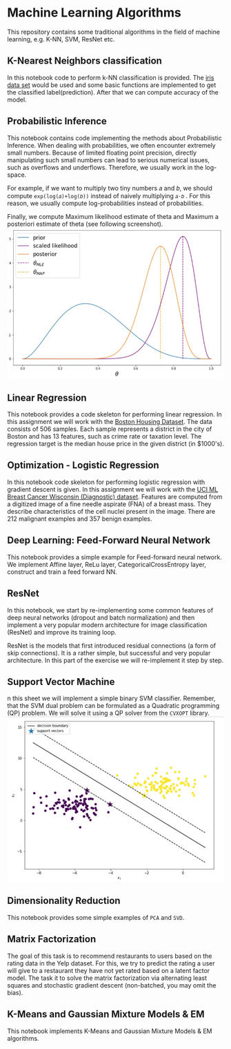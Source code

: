 # Machine Learning Algorithms
This repository contains some traditional algorithms in the field of machine learning, e.g. K-NN, SVM, ResNet etc.

## K-Nearest Neighbors classification
In this notebook code to perform k-NN classification is provided. The [iris data set](https://en.wikipedia.org/wiki/Iris_flower_data_set) would be used and some basic functions are implemented to get the classified label(prediction). After that we can compute accuracy of the model. 

## Probabilistic Inference
This notebook contains code implementing the methods about Probabilistic Inference. When dealing with probabilities, we often encounter extremely small numbers. Because of limited floating point precision, directly manipulating such small numbers can lead to serious numerical issues, such as overflows and underflows. Therefore, we usually work in the log-space. 

For example, if we want to multiply two tiny numbers 𝑎 and 𝑏, we should compute `exp(log(𝑎)+log(𝑏))`  instead of naively multiplying `𝑎⋅𝑏` . For this reason, we usually compute log-probabilities instead of probabilities. 

Finally, we compute Maximum likelihood estimate of theta and Maximum a posteriori estimate of theta (see following screenshot).
![image](./Images/prior_posterior_likelihood.jpg)

## Linear Regression
This notebook provides a code skeleton for performing linear regression. In this assignment we will work with the [Boston Housing Dataset](http://lib.stat.cmu.edu/datasets/boston). The data consists of 506 samples. Each sample represents a district in the city of Boston and has 13 features, such as crime rate or taxation level. The regression target is the median house price in the given district (in $1000's).

## Optimization - Logistic Regression
In this notebook code skeleton for performing logistic regression with gradient descent is given. In this assignment we will work with the [UCI ML Breast Cancer Wisconsin (Diagnostic) dataset](https://goo.gl/U2Uwz2).
Features are computed from a digitized image of a fine needle aspirate (FNA) of a breast mass. They describe characteristics of the cell nuclei present in the image. There are 212 malignant examples and 357 benign examples.

## Deep Learning: Feed-Forward Neural Network
This notebook provides a simple example for Feed-forward neural network. We implement Affine layer, ReLu layer, CategoricalCrossEntropy layer,  construct and train a feed forward NN.

## ResNet
In this notebook, we start by re-implementing some common features of deep neural networks (dropout and batch normalization) and then implement a very popular modern architecture for image classification (ResNet) and improve its training loop.

ResNet is the models that first introduced residual connections (a form of skip connections). It is a rather simple, but successful and very popular architecture. In this part of the exercise we will re-implement it step by step.

## Support Vector Machine
n this sheet we will implement a simple binary SVM classifier. Remember, that the SVM dual problem can be formulated as a Quadratic programming (QP) problem. We will solve it using a QP solver from the `CVXOPT` library.
![image](./Images/SVM.jpg)

## Dimensionality Reduction
This notebook provides some simple examples of `PCA` and `SVD`.

## Matrix Factorization
The goal of this task is to recommend restaurants to users based on the rating data in the Yelp dataset. For this, we try to predict the rating a user will give to a restaurant they have not yet rated based on a latent factor model. The task it to solve the matrix factorization via alternating least squares and stochastic gradient descent (non-batched, you may omit the bias).

## K-Means and Gaussian Mixture Models & EM
This notebook implements K-Means and Gaussian Mixture Models & EM algorithms.